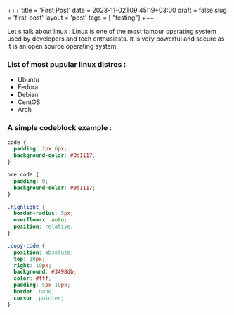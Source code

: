 +++
title = 'First Post'
date = 2023-11-02T09:45:19+03:00
draft = false
slug = 'first-post'
layout = 'post'
tags = [ "testing"]
+++

Let s talk about linux : Linux is one of the most famour operating system used by developers and tech enthusiasts. It is very powerful and secure as it is an open source operating system.<!--more-->

### List of most pupular linux distros :

- Ubuntu
- Fedora
- Debian
- CentOS
- Arch

### A simple codeblock example :

```css
code {
  padding: 2px 6px;
  background-color: #0d1117;
}

pre code {
  padding: 0;
  background-color: #0d1117;
}

.highlight {
  border-radius: 5px;
  overflow-x: auto;
  position: relative;
}

.copy-code {
  position: absolute;
  top: 10px;
  right: 10px;
  background: #3498db;
  color: #fff;
  padding: 5px 10px;
  border: none;
  cursor: pointer;
}
```